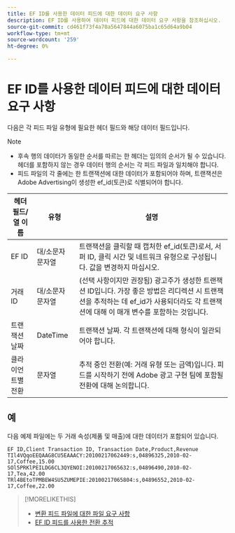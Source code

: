 ```yaml
---
title: EF ID를 사용한 데이터 피드에 대한 데이터 요구 사항
description: EF ID를 사용하여 데이터 피드에 대한 데이터 요구 사항을 참조하십시오.
source-git-commit: cd461f73f4a70a5647844a6075ba1c65d64a9b04
workflow-type: tm+mt
source-wordcount: '259'
ht-degree: 0%

---
```


# EF ID를 사용한 데이터 피드에 대한 데이터 요구 사항

다음은 각 피드 파일 유형에 필요한 헤더 필드와 해당 데이터 필드입니다.

>[!NOTE]
>* 후속 행의 데이터가 동일한 순서를 따르는 한 헤더는 임의의 순서가 될 수 있습니다. 헤더를 포함하지 않는 경우 데이터 행의 순서는 각 피드 파일과 일치해야 합니다.
>* 피드 파일의 각 줄에는 한 트랜잭션에 대한 데이터가 포함되어야 하며, 트랜잭션은 Adobe Advertising이 생성한 ef_id(토큰)로 식별되어야 합니다.


| 헤더 필드/열 이름 | 유형 | 설명 |
| ---- | ---- | ---- |
| EF ID | 대/소문자 문자열 | 트랜잭션을 클릭할 때 캡처한 ef_id(토큰)로서, 서퍼 ID, 클릭 시간 및 네트워크 유형으로 구성됩니다. 값을 변경하지 마십시오. |
| 거래 ID | 대/소문자 문자열 | (선택 사항이지만 권장됨) 광고주가 생성한 트랜잭션 ID입니다. 가장 좋은 방법은 리디렉션 시 트랜잭션을 추적하는 데 ef_id가 사용되더라도 각 트랜잭션에 대해 이 매개 변수를 포함하는 것입니다. |
| 트랜잭션 날짜 | DateTime | 트랜잭션 날짜. 각 트랜잭션에 대해 형식이 일관되어야 합니다. |
| 클라이언트별 전환 | 문자열 | 추적 중인 전환(예: 거래 유형 또는 금액)입니다. 피드를 시작하기 전에 Adobe 광고 구현 팀에 포함될 전환에 대해 논의합니다. |

## 예

다음 예제 파일에는 두 거래 속성(제품 및 매출)에 대한 데이터가 포함되어 있습니다.

```
EF ID,Client Transaction ID, Transaction Date,Product,Revenue
TIl4VQqoEEQAAG8CU5EAAACY:20100217062449:s,04896325,2010-02-17,Coffee,15.00
SOl5PRKlPEILDG6CL3QYENOI:20100217065632:s,04896490,2010-02-17,Tea,42.00
TRl4BEtoTPMBEW4SU5ZUMEPIE:20100217065804:s,04896552,2010-02-17,Coffee,22.00
```

>[!MORELIKETHIS]
>
>* [변환 피드 파일에 대한 파일 요구 사항](feed-file-requirements.md)
>* [EF ID 피드를 사용한 전환 추적](/help/search-social-commerce/tracking/feed-efid.md)

